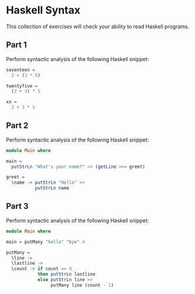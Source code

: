 # Haskell Syntax

This collection of exercises will check your ability to read Haskell programs.

## Part 1

Perform syntactic analysis of the following Haskell snippet:

```haskell
seventeen =
  2 + (3 * 5)

twentyfive =
  (2 + 3) * 5

xx =
  2 + 3 * 5
```

## Part 2

Perform syntactic analysis of the following Haskell snippet:

```haskell
module Main where

main =
  putStrLn "What's your name?" >> (getLine >>= greet)

greet =
  \name -> putStrLn "Hello" >>
           putStrLn name
```

## Part 3

Perform syntactic analysis of the following Haskell snippet:

```haskell
module Main where

main = putMany "hello" "bye" 4

putMany =
  \line ->
  \lastline ->
  \count -> if count == 0
            then putStrLn lastline
            else putStrLn line >>
                 putMany line (count - 1)
```

